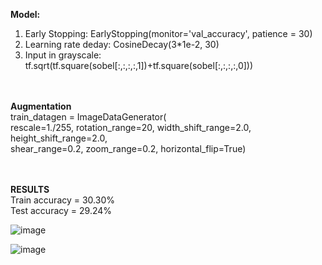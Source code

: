 **Model:** </br>
1. Early Stopping: EarlyStopping(monitor='val_accuracy', patience = 30)
2. Learning rate deday: CosineDecay(3*1e-2, 30)
3. Input in grayscale: tf.sqrt(tf.square(sobel[:,:,:,:,1])+tf.square(sobel[:,:,:,:,0]))

 </br> </br>
**Augmentation** </br>
train_datagen = ImageDataGenerator( </br>
        rescale=1./255, rotation_range=20, width_shift_range=2.0, height_shift_range=2.0, </br>
        shear_range=0.2,
        zoom_range=0.2,
        horizontal_flip=True)

 </br> </br>
**RESULTS** </br>
Train accuracy = 30.30% </br>
Test accuracy = 29.24%  </br>


![image](https://user-images.githubusercontent.com/65457437/144982269-0e769595-2d94-4776-98a7-095f48c63aa6.png)


![image](https://user-images.githubusercontent.com/65457437/144982054-f0c869a7-a246-4b3d-902d-920f5e1e5517.png)

